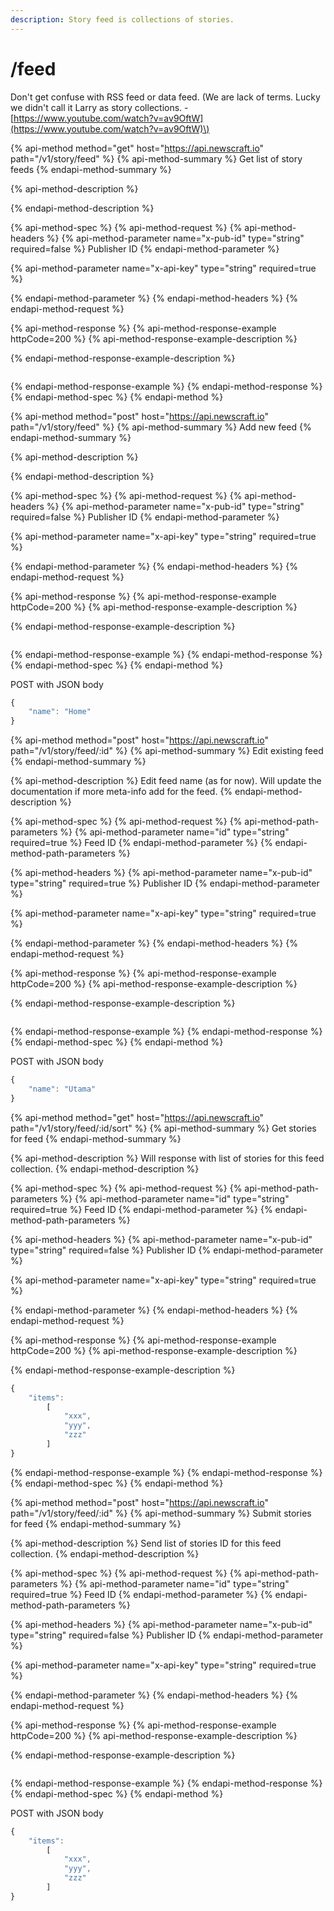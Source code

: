 ```yaml
---
description: Story feed is collections of stories.
---
```


# /feed

Don't get confuse with RSS feed or data feed. \(We are lack of terms. Lucky we didn't call it Larry as story collections. - [https://www.youtube.com/watch?v=av9OftW](https://www.youtube.com/watch?v=av9OftW)\)

{% api-method method="get" host="https://api.newscraft.io" path="/v1/story/feed" %}
{% api-method-summary %}
Get list of story feeds
{% endapi-method-summary %}

{% api-method-description %}

{% endapi-method-description %}

{% api-method-spec %}
{% api-method-request %}
{% api-method-headers %}
{% api-method-parameter name="x-pub-id" type="string" required=false %}
Publisher ID
{% endapi-method-parameter %}

{% api-method-parameter name="x-api-key" type="string" required=true %}

{% endapi-method-parameter %}
{% endapi-method-headers %}
{% endapi-method-request %}

{% api-method-response %}
{% api-method-response-example httpCode=200 %}
{% api-method-response-example-description %}

{% endapi-method-response-example-description %}

```

```
{% endapi-method-response-example %}
{% endapi-method-response %}
{% endapi-method-spec %}
{% endapi-method %}

{% api-method method="post" host="https://api.newscraft.io" path="/v1/story/feed" %}
{% api-method-summary %}
Add new feed
{% endapi-method-summary %}

{% api-method-description %}

{% endapi-method-description %}

{% api-method-spec %}
{% api-method-request %}
{% api-method-headers %}
{% api-method-parameter name="x-pub-id" type="string" required=false %}
Publisher ID
{% endapi-method-parameter %}

{% api-method-parameter name="x-api-key" type="string" required=true %}

{% endapi-method-parameter %}
{% endapi-method-headers %}
{% endapi-method-request %}

{% api-method-response %}
{% api-method-response-example httpCode=200 %}
{% api-method-response-example-description %}

{% endapi-method-response-example-description %}

```

```
{% endapi-method-response-example %}
{% endapi-method-response %}
{% endapi-method-spec %}
{% endapi-method %}

POST with JSON body

```javascript
{
    "name": "Home"
}
```

{% api-method method="post" host="https://api.newscraft.io" path="/v1/story/feed/:id" %}
{% api-method-summary %}
Edit existing feed
{% endapi-method-summary %}

{% api-method-description %}
Edit feed name \(as for now\). Will update the documentation if more meta-info add for the feed.
{% endapi-method-description %}

{% api-method-spec %}
{% api-method-request %}
{% api-method-path-parameters %}
{% api-method-parameter name="id" type="string" required=true %}
Feed ID
{% endapi-method-parameter %}
{% endapi-method-path-parameters %}

{% api-method-headers %}
{% api-method-parameter name="x-pub-id" type="string" required=true %}
Publisher ID
{% endapi-method-parameter %}

{% api-method-parameter name="x-api-key" type="string" required=true %}

{% endapi-method-parameter %}
{% endapi-method-headers %}
{% endapi-method-request %}

{% api-method-response %}
{% api-method-response-example httpCode=200 %}
{% api-method-response-example-description %}

{% endapi-method-response-example-description %}

```

```
{% endapi-method-response-example %}
{% endapi-method-response %}
{% endapi-method-spec %}
{% endapi-method %}

POST with JSON body

```javascript
{
    "name": "Utama"
}
```

{% api-method method="get" host="https://api.newscraft.io" path="/v1/story/feed/:id/sort" %}
{% api-method-summary %}
Get stories for feed
{% endapi-method-summary %}

{% api-method-description %}
Will response with list of stories for this feed collection.
{% endapi-method-description %}

{% api-method-spec %}
{% api-method-request %}
{% api-method-path-parameters %}
{% api-method-parameter name="id" type="string" required=true %}
Feed ID
{% endapi-method-parameter %}
{% endapi-method-path-parameters %}

{% api-method-headers %}
{% api-method-parameter name="x-pub-id" type="string" required=false %}
Publisher ID
{% endapi-method-parameter %}

{% api-method-parameter name="x-api-key" type="string" required=true %}

{% endapi-method-parameter %}
{% endapi-method-headers %}
{% endapi-method-request %}

{% api-method-response %}
{% api-method-response-example httpCode=200 %}
{% api-method-response-example-description %}

{% endapi-method-response-example-description %}

```javascript
{
    "items":
        [
            "xxx",
            "yyy",
            "zzz"
        ]
}
```
{% endapi-method-response-example %}
{% endapi-method-response %}
{% endapi-method-spec %}
{% endapi-method %}

{% api-method method="post" host="https://api.newscraft.io" path="/v1/story/feed/:id" %}
{% api-method-summary %}
Submit stories for feed
{% endapi-method-summary %}

{% api-method-description %}
Send list of stories ID for this feed collection.
{% endapi-method-description %}

{% api-method-spec %}
{% api-method-request %}
{% api-method-path-parameters %}
{% api-method-parameter name="id" type="string" required=true %}
Feed ID
{% endapi-method-parameter %}
{% endapi-method-path-parameters %}

{% api-method-headers %}
{% api-method-parameter name="x-pub-id" type="string" required=false %}
Publisher ID
{% endapi-method-parameter %}

{% api-method-parameter name="x-api-key" type="string" required=true %}

{% endapi-method-parameter %}
{% endapi-method-headers %}
{% endapi-method-request %}

{% api-method-response %}
{% api-method-response-example httpCode=200 %}
{% api-method-response-example-description %}

{% endapi-method-response-example-description %}

```

```
{% endapi-method-response-example %}
{% endapi-method-response %}
{% endapi-method-spec %}
{% endapi-method %}

POST with JSON body

```javascript
{
    "items":
        [
            "xxx",
            "yyy",
            "zzz"
        ]
}
```


